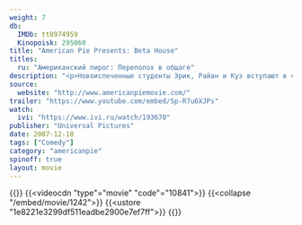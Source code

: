 ```yaml
---
weight: 7
db:
  IMDb: tt0974959
  Kinopoisk: 295060
title: "American Pie Presents: Beta House"
titles: 
  ru: "Американский пирог: Переполох в общаге"
description: "<p>Новоиспеченные студенты Эрик, Райан и Куз вступают в самое крутое братство на кампусе — Бета Хаус под президентством легендарного Дуайта Стифлера. Но благородному делу дуракаваляния решило помешать вражеское братство зубрил и Бетам приходится вступить в борьбу за право на хороший сабантуйчик.</p>"
source: 
  website: "http://www.americanpiemovie.com/"
trailer: "https://www.youtube.com/embed/Sp-R7u6XJPs"
watch:
  ivi: "https://www.ivi.ru/watch/193670"
publisher: "Universal Pictures"
date: 2007-12-10
tags: ["Comedy"]
category: "americanpie"
spinoff: true
layout: movie
---
```

{{<players>}}
    {{<videocdn "type"="movie" "code"="10841">}}
    {{<collapse "/embed/movie/1242">}}
    {{<ustore "1e8221e3299df511eadbe2900e7ef7ff">}}
{{</players>}}
